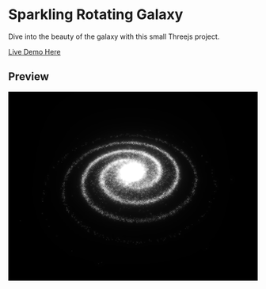 # Sparkling Rotating Galaxy

Dive into the beauty of the galaxy with this small Threejs project.  

[Live Demo Here](https://tolexia.github.io/threejs-galaxy-v3/dist/index.html)

## Preview

![Preview](./galaxy-v3.png)
